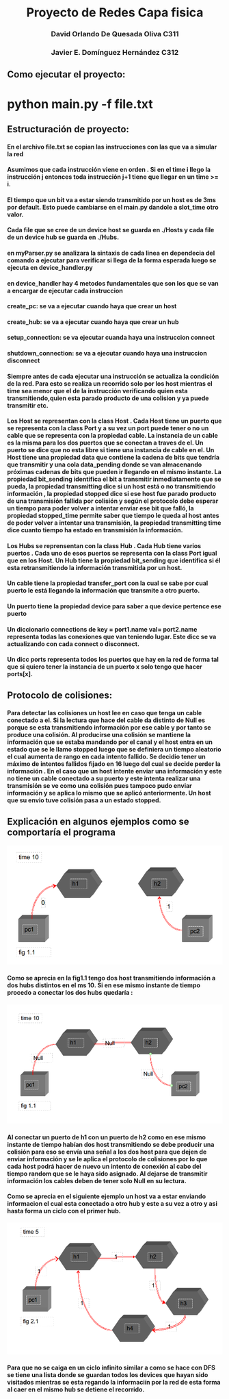 # <center>Proyecto de Redes Capa fisica<center>
### <center>David Orlando De Quesada Oliva C311</center>
### <center>Javier E. Domínguez Hernández C312</center>

## Como ejecutar el proyecto:
# python main.py -f file.txt

## Estructuración de proyecto:
#### En el archivo file.txt se copian las instrucciones con las que va a  simular la red

#### Asumimos que cada instrucción viene en orden . Si en el time i llego la instrucción j entonces toda instrucción j+1 tiene que llegar en un time >= i.

#### El tiempo que un bit va a estar siendo transmitido por un host es de 3ms por default. Esto puede cambiarse en el main.py dandole a slot_time otro valor.
#### Cada file que se cree de un device host se guarda en ./Hosts y cada file de un device hub se guarda en ./Hubs.

#### en myParser.py se analizara la sintaxis de cada linea en dependecia del comando a ejecutar para verificar si llega de la forma esperada luego  se ejecuta en device_handler.py

#### en device_handler hay 4 metodos fundamentales que son los que se van a encargar de ejecutar cada instruccion
#### create_pc: se va a ejecutar cuando haya que crear un host
#### create_hub: se va a ejecutar cuando haya que crear un hub 
#### setup_connection: se va ejecutar cuanda haya una instruccion connect
#### shutdown_connection: se va a ejecutar cuando haya una instruccion disconnect
#### Siempre antes de cada ejecutar una instrucción se actualiza la condición de la red. Para esto se realiza un recorrido solo por los host mientras el time sea menor que el de la instrucción verificando quien esta transmitiendo,quien esta parado producto de una colision y ya puede transmitir etc.

#### Los Host se representan con la class Host . Cada Host tiene un puerto que se representa con la class Port y a su vez un port puede tener o no un cable que se representa con la propiedad cable. La instancia de un cable es la misma para los dos puertos que se conectan a traves de el. Un puerto se dice que no esta libre si tiene una instancia de cable en el. Un Host tiene una propiedad data que contiene la cadena de bits que tendría que transmitir y una cola data_pending donde se van almacenando próximas cadenas de bits que pueden ir llegando en el mismo instante. La propiedad bit_sending identifica el bit a transmitir inmediatamente que se pueda, la propiedad transmitting dice si un host está o no transmitiendo información , la propiedad stopped dice si ese host fue parado producto de una transmisión fallida por colisión y según el protocolo debe esperar un tiempo para poder volver a intentar enviar ese bit que falló, la propiedad stopped_time permite saber que tiempo le queda al host antes de poder volver a intentar una transmisión, la propiedad transmitting time dice cuanto tiempo ha estado en transmisión la información. 

#### Los Hubs se reprensentan con la class Hub . Cada Hub tiene varios puertos . Cada uno de esos puertos se representa con la class Port igual que en los Host. Un Hub tiene la propiedad bit_sending que identifica si él esta retransmitiendo la información transmitida por un host. 

#### Un cable tiene la propiedad transfer_port con la cual se sabe por cual  puerto le está llegando la información que transmite a otro puerto.

#### Un puerto tiene la propiedad device para saber a que device pertence ese puerto

#### Un diccionario  connections de key = port1.name val= port2.name representa todas las conexiones que van teniendo lugar. Este dicc se va actualizando con cada connect o disconnect.

#### Un dicc ports representa todos los puertos que hay en la red de forma tal que si quiero tener la instancia de un puerto x solo tengo que hacer ports[x].
 
## Protocolo de colisiones:
#### Para detectar las colisiones un host lee en caso que tenga un cable conectado a el. Si la lectura que hace del cable da distinto de Null es porque se esta transmitiendo información por ese cable y por tanto se produce una colisión. Al producirse una colisión se mantiene la información que se estaba mandando por el canal y el host entra en un estado que se le llamo stopped luego que se definiera un tiempo aleatorio el cual aumenta de rango en cada intento fallido. Se decidio tener un máximo de intentos fallidos fijado en 16 luego del cual se decide perder la información . En el caso que un host intente enviar una información y este no tiene un cable conectado a su puerto y este intenta realizar una transmisión se ve como una colisión pues tampoco pudo enviar información y se aplica lo mismo que se aplicó anteriormente. Un host que su envio tuve colisión pasa a un  estado stopped.

## Explicación  en algunos ejemplos como se comportaría el programa
![fig1.1](./images/fig1.1.png)
#### Como se aprecia en la fig1.1 tengo dos host transmitiendo información a dos hubs distintos en el ms 10. Si en ese mismo instante de tiempo procedo a conectar los dos hubs quedaría : 
![fig1.2](./images/fig1.2.png)
#### Al conectar un puerto de h1 con un puerto de h2 como en ese mismo instante de tiempo habían dos host transmitiendo se debe producir una colisión para eso se envía  una señal a los dos host para que dejen de enviar información y se le aplica el protocolo de colisiones por lo que cada host podrá hacer de nuevo un intento de conexión al cabo del tiempo random que se le haya sido asignado. Al dejarse de transmitir información los cables deben de tener solo Null en su lectura.



#### Como se aprecia en el siguiente ejemplo un host va a estar enviando informacion el cual esta conectado a otro hub y este a su vez a otro y asi hasta forma un ciclo con el primer hub.
![fig1.2](./images/fig2.1.png)
#### Para que no se caiga en un ciclo infinito similar a como se hace con DFS se tiene una lista donde se guardan todos los devices que hayan sido visitados mientras se esta regando la informaciín por la red de esta forma al caer en el mismo hub se detiene el recorrido.

#####






